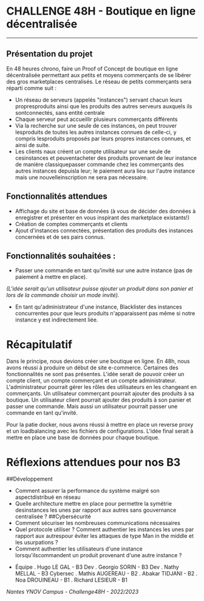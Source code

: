 #  CHALLENGE 48H - Boutique en ligne décentralisée

---

##  Présentation du projet

En 48 heures chrono, faire un Proof of Concept de boutique en ligne décentralisée permettant aux petits et moyens commerçants de se libérer des gros marketplaces centralisés.
Le réseau de petits commerçants sera réparti comme suit :
- Un réseau de serveurs (appelés "instances") servant chacun leurs propresproduits ainsi que les produits des autres serveurs auxquels ils sontconnectés, sans entité centrale
- Chaque serveur peut accueillir plusieurs commerçants différents
- Via la recherche sur une seule de ces instances, on peut trouver lesproduits de toutes les autres instances connues de celle-ci, y compris lesproduits proposés par leurs propres instances connues, et ainsi de suite.
- Les clients naux créent un compte utilisateur sur une seule de cesinstances et peuventacheter des produits provenant de leur instance de manière classiquepasser commande chez les commerçants des autres instances depuisla leur; le paiement aura lieu sur l'autre instance mais une nouvelleinscription ne sera pas nécessaire.

##  Fonctionnalités attendues

-   Affichage du site et base de données (à vous de décider des données à enregistrer et présenter en vous inspirant des marketplace existants!) 
-   Création de comptes commerçants et clients 
-   Ajout d'instances connectées, présentation des produits des instances concernées et de ses pairs connus. 

##  Fonctionnalités souhaitées :

-   Passer une commande en tant qu'invité sur une autre instance (pas de paiement à mettre en place). 

_(L'idée serait qu'un utilisateur puisse ajouter un produit dans son panier et lors de la commande choisir un mode invité)._

-   En tant qu'administrateur d'une instance, Blacklister des instances concurrentes pour que leurs produits n'apparaissent pas même si notre instance y est indirectement liée. 

# Récapitulatif

Dans le principe, nous devions créer une boutique en ligne. En 48h, nous avons réussi à produire un début de site e-commerce. Certaines des fonctionnalités ne sont pas présentes.
L'idée serait de pouvoir créer un compte client, un compte commerçant et un compte administrateur. L'administrateur pourrait gérer les rôles des utilisateurs en les changeant en commerçants. Un utilisateur commerçant pourrait ajouter des produits à sa boutique. Un utilisateur client pourrait ajouter des produits à son panier et passer une commande. Mais aussi un utilisateur pourrait passer une commande en tant qu'invité.

Pour la patie docker, nous avons réussi à mettre en place un reverse proxy et un loadbalancing avec les fichiers de configurations. L'idée final serait à mettre en place une base de données pour chaque boutique.

# Réflexions attendues pour nos B3
##Développement 
- Comment assurer la performance du système malgré son aspectdistribué en réseau 
- Quelle architecture mettre en place pour permettre la symétrie desinstances les unes par rapport aux autres sans gouvernance centralisée ?
##Cybersécurité 
- Comment sécuriser les nombreuses communications nécessaires 
- Quel protocole utiliser ? Comment authentier les instances les unes par rapport aux autrespour éviter les attaques de type Man in the middle et les usurpations ?
- Comment authentier les utilisateurs d'une instance lorsqu'ilscommandent un produit provenant d'une autre instance ?





* Équipe
  . Hugo LE GAL - B3 Dev
  . Georgio SORIN - B3 Dev
  . Nathy MELLAL - B3 Cybersec
  . Mathis AUGEREAU - B2
  . Abakar TIDJANI - B2 
  . Noa DROUINEAU - B1
  . Richard LESIEUR - B1


_Nantes YNOV Campus - Challenge48H - 2022/2023_
